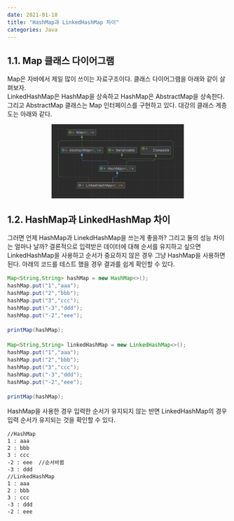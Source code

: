 ```yaml
---
date: 2021-01-18
title: "HashMap과 LinkedHashMap 차이"
categories: Java
---
```


## 1.1. Map 클래스 다이어그램
Map은 자바에서 제일 많이 쓰이는 자료구조이다. 클래스 다이어그램을 아래와 같이 살펴보자.   
LinkedHashMap은 HashMap을 상속하고 HashMap은 AbstractMap을 상속한다. 그리고 AbstractMap 클래스는 Map 인터페이스를 구현하고 있다.
대강의 클래스 계층도는 아래와 같다. 

<p align="center">
  <img src="/assets/images/2022-01-18-hashmap-linkedhashmap-01.png" height ="30%" width="60%" alt="map diagram"/>
</p>


## 1.2. HashMap과 LinkedHashMap 차이
그러면 언제 HashMap과 LinekdHashMap을 쓰는게 좋을까? 그리고 둘의 성능 차이는 얼마나 날까?
결론적으로 입력받은 데이터에 대해 순서를 유지하고 싶으면 LinkedHashMap을 사용하고 순서가 중요하지 않은 경우 그냥 HashMap을 사용하면 된다.
아래의 코드를 테스트 했을 경우 결과를 쉽게 확인할 수 있다.

```java
Map<String,String> hashMap = new HashMap<>();
hashMap.put("1","aaa");
hashMap.put("2","bbb");
hashMap.put("3","ccc");
hashMap.put("-3","ddd");
hashMap.put("-2","eee");

printMap(hashMap);

Map<String,String> linkedHashMap = new LinkedHashMap<>();
hashMap.put("1","aaa");
hashMap.put("2","bbb");
hashMap.put("3","ccc");
hashMap.put("-3","ddd");
hashMap.put("-2","eee");

printMap(hashMap);
```

HashMap을 사용한 경우 입력한 순서가 유지되지 않는 반면 LinkedHashMap의 경우 입력 순서가 유지되는 것을 확인할 수 있다.
```
//HashMap
1 : aaa
2 : bbb
3 : ccc
-2 : eee  //순서바뀜
-3 : ddd
//LinkedHashMap
1 : aaa
2 : bbb
3 : ccc
-3 : ddd
-2 : eee
```

